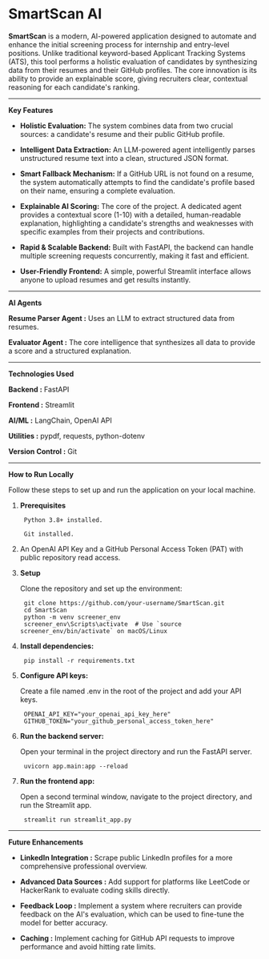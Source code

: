 # SmartScan AI
**SmartScan** is a modern, AI-powered application designed to automate and enhance the initial screening process for internship and entry-level positions. Unlike traditional keyword-based Applicant Tracking Systems (ATS), this tool performs a holistic evaluation of candidates by synthesizing data from their resumes and their GitHub profiles. The core innovation is its ability to provide an explainable score, giving recruiters clear, contextual reasoning for each candidate's ranking.

-------------------------

**Key Features**

- **Holistic Evaluation:** The system combines data from two crucial sources: a candidate's resume and their public GitHub profile.

- **Intelligent Data Extraction:** An LLM-powered agent intelligently parses  unstructured resume text into a clean, structured JSON format.

- **Smart Fallback Mechanism:** If a GitHub URL is not found on a resume, the system automatically attempts to find the candidate's profile based on their name, ensuring a complete evaluation.

- **Explainable AI Scoring:** The core of the project. A dedicated agent provides a contextual score (1-10) with a detailed, human-readable explanation, highlighting a candidate's strengths and weaknesses with specific examples from their projects and contributions.

- **Rapid & Scalable Backend:** Built with FastAPI, the backend can handle multiple screening requests concurrently, making it fast and efficient.

- **User-Friendly Frontend:** A simple, powerful Streamlit interface allows anyone to upload resumes and get results instantly.

-----------------

**AI Agents**

**Resume Parser Agent :**  Uses an LLM to extract structured data from resumes.

**Evaluator Agent :**  The core intelligence that synthesizes all data to provide a score and a structured explanation.


----------------------


**Technologies Used**

**Backend :** FastAPI

**Frontend :** Streamlit

**AI/ML :** LangChain, OpenAI API

**Utilities :** pypdf, requests, python-dotenv

**Version Control :** Git


-------------------

**How to Run Locally**

Follow these steps to set up and run the application on your local machine.

1. **Prerequisites**
        
        Python 3.8+ installed.

        Git installed.

2. An OpenAI API Key and a GitHub Personal Access Token (PAT) with public repository read access.

3. **Setup**

    Clone the repository and set up the environment:

        git clone https://github.com/your-username/SmartScan.git
        cd SmartScan
        python -m venv screener_env
        screener_env\Scripts\activate  # Use `source screener_env/bin/activate` on macOS/Linux


4. **Install dependencies:**

        pip install -r requirements.txt


5. **Configure API keys:**

    Create a file named .env in the root of the project and add your API keys.

        OPENAI_API_KEY="your_openai_api_key_here"
        GITHUB_TOKEN="your_github_personal_access_token_here"


6. **Run the backend server:**
    
    Open your terminal in the project directory and run the FastAPI server.

        uvicorn app.main:app --reload


7. **Run the frontend app:**

    Open a second terminal window, navigate to the project directory, and run the Streamlit app.

        streamlit run streamlit_app.py

------------------


**Future Enhancements**

- **LinkedIn Integration :**  Scrape public LinkedIn profiles for a more comprehensive professional overview.

- **Advanced Data Sources :** Add support for platforms like LeetCode or HackerRank to evaluate coding skills directly.

- **Feedback Loop :** Implement a system where recruiters can provide feedback on the AI's evaluation, which can be used to fine-tune the model for better accuracy.

- **Caching :** Implement caching for GitHub API requests to improve performance and avoid hitting rate limits. 
